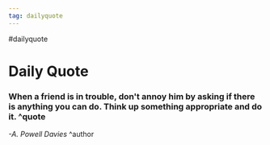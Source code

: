 ```yaml
---
tag: dailyquote
---
```


#dailyquote

# Daily Quote

### When a friend is in trouble, don't annoy him by asking if there is anything you can do. Think up something appropriate and do it. ^quote
*-A. Powell Davies* ^author

